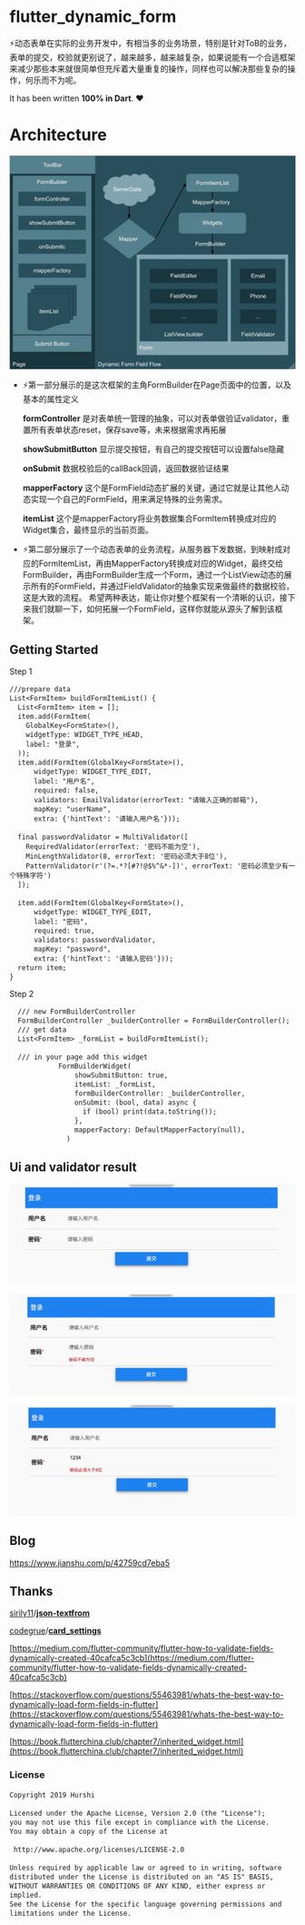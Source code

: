 # flutter_dynamic_form
⚡️动态表单在实际的业务开发中，有相当多的业务场景，特别是针对ToB的业务，表单的提交，校验就更别说了，越来越多，越来越复杂，如果说能有一个合适框架来减少那些本来就很简单但充斥着大量重复的操作，同样也可以解决那些复杂的操作，何乐而不为呢。

It has been written **100% in Dart**. ❤️

# Architecture
![](./img/arc.webp)

- ⚡️第一部分展示的是这次框架的主角FormBuilder在Page页面中的位置，以及基本的属性定义

  **formController** 是对表单统一管理的抽象，可以对表单做验证validator，重置所有表单状态reset，保存save等，未来根据需求再拓展

  **showSubmitButton** 显示提交按钮，有自己的提交按钮可以设置false隐藏

  **onSubmit** 数据校验后的callBack回调，返回数据验证结果

  **mapperFactory** 这个是FormField动态扩展的关键，通过它就是让其他人动态实现一个自己的FormField，用来满足特殊的业务需求。

  **itemList** 这个是mapperFactory将业务数据集合FormItem转换成对应的Widget集合，最终显示的当前页面。

- ⚡️第二部分展示了一个动态表单的业务流程，从服务器下发数据，到映射成对应的FormItemList，再由MapperFactory转换成对应的Widget，最终交给FormBuilder，再由FormBuilder生成一个Form，通过一个ListView动态的展示所有的FormField，并通过FieldValidator的抽象实现来做最终的数据校验，这是大致的流程。
希望两种表达，能让你对整个框架有一个清晰的认识，接下来我们就聊一下，如何拓展一个FormField，这样你就能从源头了解到该框架。
## Getting Started
Step 1
```
///prepare data
List<FormItem> buildFormItemList() {
  List<FormItem> item = [];
  item.add(FormItem(
    GlobalKey<FormState>(),
    widgetType: WIDGET_TYPE_HEAD,
    label: "登录",
  ));
  item.add(FormItem(GlobalKey<FormState>(),
      widgetType: WIDGET_TYPE_EDIT,
      label: "用户名",
      required: false,
      validators: EmailValidator(errorText: "请输入正确的邮箱"),
      mapKey: "userName",
      extra: {'hintText': '请输入用户名'}));

  final passwordValidator = MultiValidator([
    RequiredValidator(errorText: '密码不能为空'),
    MinLengthValidator(8, errorText: '密码必须大于8位'),
    PatternValidator(r'(?=.*?[#?!@$%^&*-])', errorText: '密码必须至少有一个特殊字符')
  ]);

  item.add(FormItem(GlobalKey<FormState>(),
      widgetType: WIDGET_TYPE_EDIT,
      label: "密码",
      required: true,
      validators: passwordValidator,
      mapKey: "password",
      extra: {'hintText': '请输入密码'}));
  return item;
}

```
Step 2
```
  /// new FormBuilderController
  FormBuilderController _builderController = FormBuilderController();
  /// get data
  List<FormItem> _formList = buildFormItemList();

  /// in your page add this widget
            FormBuilderWidget(
                showSubmitButton: true,
                itemList: _formList,
                formBuilderController: _builderController,
                onSubmit: (bool, data) async {
                  if (bool) print(data.toString());
                },
                mapperFactory: DefaultMapperFactory(null),
              )
```
## Ui and validator result

![](./img/login.jpg)

![](./img/validator_empty.jpg)

![](./img/validator_min.jpg)

## Blog 

https://www.jianshu.com/p/42759cd7eba5

## Thanks
[sirily11](https://github.com/sirily11)/**[json-textfrom](https://github.com/sirily11/json-textfrom)**

[codegrue](https://github.com/codegrue)/**[card_settings](https://github.com/codegrue/card_settings)**

[https://medium.com/flutter-community/flutter-how-to-validate-fields-dynamically-created-40cafca5c3cb](https://medium.com/flutter-community/flutter-how-to-validate-fields-dynamically-created-40cafca5c3cb)

[https://stackoverflow.com/questions/55463981/whats-the-best-way-to-dynamically-load-form-fields-in-flutter](https://stackoverflow.com/questions/55463981/whats-the-best-way-to-dynamically-load-form-fields-in-flutter)

[https://book.flutterchina.club/chapter7/inherited_widget.html](https://book.flutterchina.club/chapter7/inherited_widget.html)


### License

   ```
Copyright 2019 Hurshi

Licensed under the Apache License, Version 2.0 (the "License");
you may not use this file except in compliance with the License.
You may obtain a copy of the License at

    http://www.apache.org/licenses/LICENSE-2.0

Unless required by applicable law or agreed to in writing, software
distributed under the License is distributed on an "AS IS" BASIS,
WITHOUT WARRANTIES OR CONDITIONS OF ANY KIND, either express or implied.
See the License for the specific language governing permissions and
limitations under the License.
   ```


